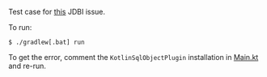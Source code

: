 Test case for [this](https://github.com/jdbi/jdbi/issues/1035) JDBI issue.

To run:
```shell
$ ./gradlew[.bat] run
```

To get the error, comment the `KotlinSqlObjectPlugin` installation in [Main.kt](src/main/kotlin/Main.kt) and re-run.